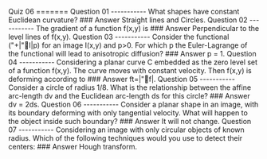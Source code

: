    Q   u   i   z       0   6   
   =   =   =   =   =   =   =           
   
   Q   u   e   s   t   i   o   n       0   1   
   -   -   -   -   -   -   -   -   -   -   -           
   W   h   a   t       s   h   a   p   e   s       h   a   v   e       c   o   n   s   t   a   n   t       E   u   c   l   i   d   e   a   n       c   u   r   v   a   t   u   r   e   ?           
   
   #   #   #       A   n   s   w   e   r           
   S   t   r   a   i   g   h   t       l   i   n   e   s       a   n   d       C   i   r   c   l   e   s   .           
   
   Q   u   e   s   t   i   o   n       0   2   
   -   -   -   -   -   -   -   -   -   -   -           
   T   h   e       g   r   a   d   i   e   n   t       o   f       a       f   u   n   c   t   i   o   n       f   (   x   ,   y   )       i   s           
   
   #   #   #       A   n   s   w   e   r           
   P   e   r   p   e   n   d   i   c   u   l   a   r       t   o       t   h   e       l   e   v   e   l       l   i   n   e   s       o   f       f   (   x   ,   y   )   .           
   
   Q   u   e   s   t   i   o   n       0   3   
   -   -   -   -   -   -   -   -   -   -   -           
   C   o   n   s   i   d   e   r       t   h   e       f   u   n   c   t   i   o   n   a   l       (  "+   |  "   I   |   p   )       f   o   r       a   n       i   m   a   g   e       I   (   x   ,   y   )       a   n   d       p   >   0   .       F   o   r       w   h   i   c   h       p       t   h   e       E   u   l   e   r   -   L   a   g   r   a   n   g   e       o   f       t   h   e       f   u   n   c   t   i   o   n   a   l       w   i   l   l       l   e   a   d       t   o       a   n   i   s   o   t   r   o   p   i   c       d   i   f   f   u   s   i   o   n   ?           
   
   #   #   #       A   n   s   w   e   r           
   p       =       1   .           
   
   Q   u   e   s   t   i   o   n       0   4   
   -   -   -   -   -   -   -   -   -   -   -           
   C   o   n   s   i   d   e   r   i   n   g       a       p   l   a   n   a   r       c   u   r   v   e       C       e   m   b   e   d   d   e   d       a   s       t   h   e       z   e   r   o       l   e   v   e   l       s   e   t       o   f       a       f   u   n   c   t   i   o   n       f   (   x   ,   y   )   .       T   h   e       c   u   r   v   e       m   o   v   e   s       w   i   t   h       c   o   n   s   t   a   n   t       v   e   l   o   c   i   t   y   .       T   h   e   n       f   (   x   ,   y   )       i   s       d   e   f   o   r   m   i   n   g       a   c   c   o   r   d   i   n   g       t   o           
   
   #   #   #       A   n   s   w   e   r           
   f   t   =   |  "   f   |   .           
   
   Q   u   e   s   t   i   o   n       0   5   
   -   -   -   -   -   -   -   -   -   -   -           
   C   o   n   s   i   d   e   r       a       c   i   r   c   l   e       o   f       r   a   d   i   u   s       1   /   8   .       W   h   a   t       i   s       t   h   e       r   e   l   a   t   i   o   n   s   h   i   p       b   e   t   w   e   e   n       t   h   e       a   f   f   i   n   e       a   r   c   -   l   e   n   g   t   h       d   v       a   n   d       t   h   e       E   u   c   l   i   d   e   a   n       a   r   c   -   l   e   n   g   t   h       d   s       f   o   r       t   h   i   s       c   i   r   c   l   e   ?           
   
   #   #   #       A   n   s   w   e   r           
   d   v       =       2   d   s   .   
   
   Q   u   e   s   t   i   o   n       0   6   
   -   -   -   -   -   -   -   -   -   -   -           
   C   o   n   s   i   d   e   r       a       p   l   a   n   a   r       s   h   a   p   e       i   n       a   n       i   m   a   g   e   ,       w   i   t   h       i   t   s       b   o   u   n   d   a   r   y       d   e   f   o   r   m   i   n   g       w   i   t   h       o   n   l   y       t   a   n   g   e   n   t   i   a   l       v   e   l   o   c   i   t   y   .       W   h   a   t       w   i   l   l       h   a   p   p   e   n       t   o       t   h   e       o   b   j   e   c   t       i   n   s   i   d   e       s   u   c   h       b   o   u   n   d   a   r   y   ?           
   
   #   #   #       A   n   s   w   e   r           
   I   t       w   i   l   l       n   o   t       c   h   a   n   g   e   .           
   
   Q   u   e   s   t   i   o   n       0   7   
   -   -   -   -   -   -   -   -   -   -   -           
   C   o   n   s   i   d   e   r   i   n   g       a   n       i   m   a   g   e       w   i   t   h       o   n   l   y       c   i   r   c   u   l   a   r       o   b   j   e   c   t   s       o   f       k   n   o   w   n       r   a   d   i   u   s   .       W   h   i   c   h       o   f       t   h   e       f   o   l   l   o   w   i   n   g       t   e   c   h   n   i   q   u   e   s       w   o   u   l   d       y   o   u       u   s   e       t   o       d   e   t   e   c   t       t   h   e   i   r       c   e   n   t   e   r   s   :           
   
   #   #   #       A   n   s   w   e   r           
   H   o   u   g   h       t   r   a   n   s   f   o   r   m   .        